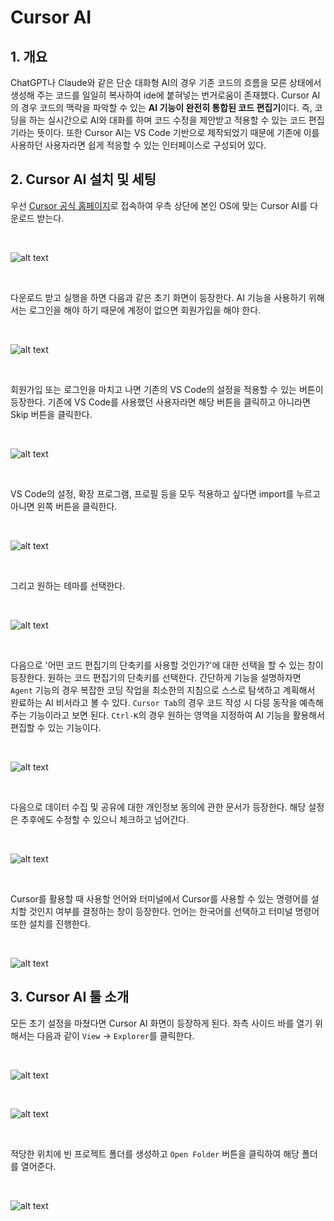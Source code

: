 # Cursor AI

## 1. 개요

ChatGPT나 Claude와 같은 단순 대화형 AI의 경우 기존 코드의 흐름을 모른 상태에서 생성해 주는 코드를 일일히 복사하여 ide에 붙혀넣는 번거로움이 존재했다. Cursor AI의 경우 코드의 맥락을 파악할 수 있는 **AI 기능이 완전히 통합된 코드 편집기**이다. 즉, 코딩을 하는 실시간으로 AI와 대화를 하며 코드 수정을 제안받고 적용할 수 있는 코드 편집기라는 뜻이다. 또한 Cursor AI는 VS Code 기반으로 제작되었기 때문에 기존에 이를 사용하던 사용자라면 쉽게 적응할 수 있는 인터페이스로 구성되어 있다.

## 2. Cursor AI 설치 및 세팅

우선 [Cursor 공식 홈페이지](https://www.cursor.com)로 접속하여 우측 상단에 본인 OS에 맞는 Cursor AI를 다운로드 받는다.

<br>

![alt text](<./image/스크린샷 2025-06-26 132700.png>)

<br>

다운로드 받고 실행을 하면 다음과 같은 초기 화면이 등장한다. AI 기능을 사용하기 위해서는 로그인을 해야 하기 때문에 계정이 없으면 회원가입을 해야 한다.

<br>

![alt text](<./image/스크린샷 2025-06-26 133527.png>)

<br>

회원가입 또는 로그인을 마치고 나면 기존의 VS Code의 설정을 적용할 수 있는 버튼이 등장한다. 기존에 VS Code를 사용했던 사용자라면 해당 버튼을 클릭하고 아니라면 Skip 버튼을 클릭한다.

<br>

![alt text](<./image/스크린샷 2025-06-26 134155.png>)

<br>

VS Code의 설정, 확장 프로그램, 프로필 등을 모두 적용하고 싶다면 import를 누르고 아니면 왼쪽 버튼을 클릭한다.

<br>

![alt text](<./image/스크린샷 2025-06-26 135006.png>)

<br>

그리고 원하는 테마를 선택한다.

<br>

![alt text](<./image/스크린샷 2025-06-26 135221.png>)

<br>

다음으로 '어떤 코드 편집기의 단축키를 사용할 것인가?'에 대한 선택을 할 수 있는 창이 등장한다. 원하는 코드 편집기의 단축키를 선택한다. 간단하게 기능을 설명하자면 `Agent` 기능의 경우 복잡한 코딩 작업을 최소한의 지침으로 스스로 탐색하고 계획해서 완료하는 AI 비서라고 볼 수 있다. `Cursor Tab`의 경우 코드 작성 시 다믕 동작을 예측해 주는 기능이라고 보면 된다. `Ctrl-K`의 경우 원하는 영역을 지정하여 AI 기능을 활용해서 편집할 수 있는 기능이다.

<br>

![alt text](<./image/스크린샷 2025-06-26 135356.png>)

<br>

다음으로 데이터 수집 및 공유에 대한 개인정보 동의에 관한 문서가 등장한다. 해당 설정은 추후에도 수정할 수 있으니 체크하고 넘어간다.

<br>

![alt text](<./image/스크린샷 2025-06-26 140259.png>)

<br>

Cursor를 활용할 때 사용할 언어와 터미널에서 Cursor를 사용할 수 있는 명령어를 설치할 것인지 여부를 결정하는 창이 등장한다. 언어는 한국어를 선택하고 터미널 명령어 또한 설치를 진행한다.

<br>

![alt text](<./image/스크린샷 2025-06-26 140412.png>)


## 3. Cursor AI 툴 소개

모든 초기 설정을 마쳤다면 Cursor AI 화면이 등장하게 된다. 좌측 사이드 바를 열기 위해서는 다음과 같이 `View` -> `Explorer`를 클릭한다.

<br>

![alt text](<./image/스크린샷 2025-06-26 141803.png>)

<br>

![alt text](<./image/스크린샷 2025-06-26 142013.png>)

<br>

적당한 위치에 빈 프로젝트 폴더를 생성하고 `Open Folder` 버튼을 클릭하여 해당 폴더를 열어준다.

<br>

![alt text](<./image/스크린샷 2025-06-26 142419.png>)

<br>



